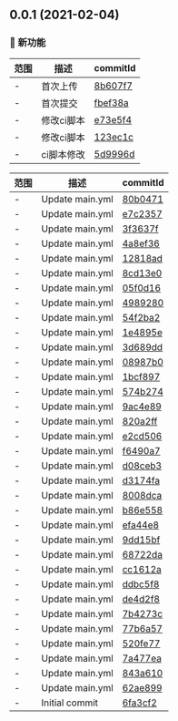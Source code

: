## 0.0.1 (2021-02-04)

### 🌟 新功能
范围|描述|commitId
--|--|--
 - | 首次上传 | [8b607f7](https://github.com/taosiqi/v3ts-template/commit/8b607f7)
 - | 首次提交 | [fbef38a](https://github.com/taosiqi/v3ts-template/commit/fbef38a)
 - | 修改ci脚本 | [e73e5f4](https://github.com/taosiqi/v3ts-template/commit/e73e5f4)
 - | 修改ci脚本 | [123ec1c](https://github.com/taosiqi/v3ts-template/commit/123ec1c)
 - | ci脚本修改 | [5d9996d](https://github.com/taosiqi/v3ts-template/commit/5d9996d)


范围|描述|commitId
--|--|--
 - | Update main.yml | [80b0471](https://github.com/taosiqi/v3ts-template/commit/80b0471)
 - | Update main.yml | [e7c2357](https://github.com/taosiqi/v3ts-template/commit/e7c2357)
 - | Update main.yml | [3f3637f](https://github.com/taosiqi/v3ts-template/commit/3f3637f)
 - | Update main.yml | [4a8ef36](https://github.com/taosiqi/v3ts-template/commit/4a8ef36)
 - | Update main.yml | [12818ad](https://github.com/taosiqi/v3ts-template/commit/12818ad)
 - | Update main.yml | [8cd13e0](https://github.com/taosiqi/v3ts-template/commit/8cd13e0)
 - | Update main.yml | [05f0d16](https://github.com/taosiqi/v3ts-template/commit/05f0d16)
 - | Update main.yml | [4989280](https://github.com/taosiqi/v3ts-template/commit/4989280)
 - | Update main.yml | [54f2ba2](https://github.com/taosiqi/v3ts-template/commit/54f2ba2)
 - | Update main.yml | [1e4895e](https://github.com/taosiqi/v3ts-template/commit/1e4895e)
 - | Update main.yml | [3d689dd](https://github.com/taosiqi/v3ts-template/commit/3d689dd)
 - | Update main.yml | [08987b0](https://github.com/taosiqi/v3ts-template/commit/08987b0)
 - | Update main.yml | [1bcf897](https://github.com/taosiqi/v3ts-template/commit/1bcf897)
 - | Update main.yml | [574b274](https://github.com/taosiqi/v3ts-template/commit/574b274)
 - | Update main.yml | [9ac4e89](https://github.com/taosiqi/v3ts-template/commit/9ac4e89)
 - | Update main.yml | [820a2ff](https://github.com/taosiqi/v3ts-template/commit/820a2ff)
 - | Update main.yml | [e2cd506](https://github.com/taosiqi/v3ts-template/commit/e2cd506)
 - | Update main.yml | [f6490a7](https://github.com/taosiqi/v3ts-template/commit/f6490a7)
 - | Update main.yml | [d08ceb3](https://github.com/taosiqi/v3ts-template/commit/d08ceb3)
 - | Update main.yml | [d3174fa](https://github.com/taosiqi/v3ts-template/commit/d3174fa)
 - | Update main.yml | [8008dca](https://github.com/taosiqi/v3ts-template/commit/8008dca)
 - | Update main.yml | [b86e558](https://github.com/taosiqi/v3ts-template/commit/b86e558)
 - | Update main.yml | [efa44e8](https://github.com/taosiqi/v3ts-template/commit/efa44e8)
 - | Update main.yml | [9dd15bf](https://github.com/taosiqi/v3ts-template/commit/9dd15bf)
 - | Update main.yml | [68722da](https://github.com/taosiqi/v3ts-template/commit/68722da)
 - | Update main.yml | [cc1612a](https://github.com/taosiqi/v3ts-template/commit/cc1612a)
 - | Update main.yml | [ddbc5f8](https://github.com/taosiqi/v3ts-template/commit/ddbc5f8)
 - | Update main.yml | [de4d2f8](https://github.com/taosiqi/v3ts-template/commit/de4d2f8)
 - | Update main.yml | [7b4273c](https://github.com/taosiqi/v3ts-template/commit/7b4273c)
 - | Update main.yml | [77b6a57](https://github.com/taosiqi/v3ts-template/commit/77b6a57)
 - | Update main.yml | [520fe77](https://github.com/taosiqi/v3ts-template/commit/520fe77)
 - | Update main.yml | [7a477ea](https://github.com/taosiqi/v3ts-template/commit/7a477ea)
 - | Update main.yml | [843a610](https://github.com/taosiqi/v3ts-template/commit/843a610)
 - | Update main.yml | [62ae899](https://github.com/taosiqi/v3ts-template/commit/62ae899)
 - | Initial commit | [6fa3cf2](https://github.com/taosiqi/v3ts-template/commit/6fa3cf2)

